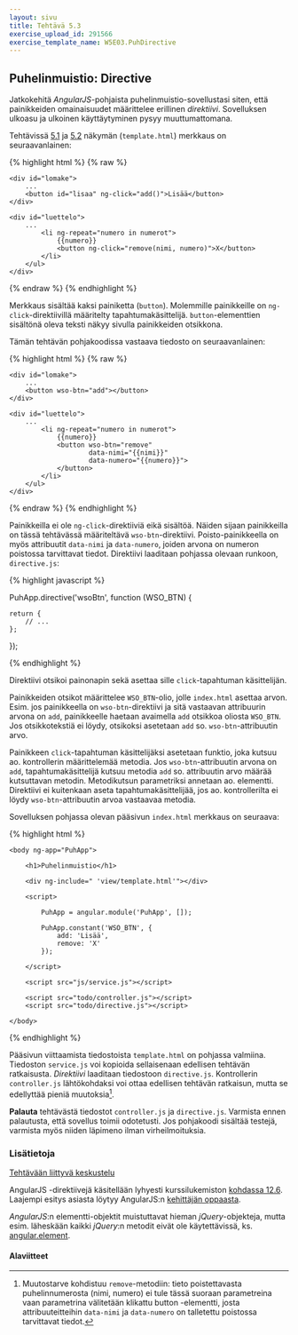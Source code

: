 ```yaml
---
layout: sivu
title: Tehtävä 5.3
exercise_upload_id: 291566
exercise_template_name: W5E03.PuhDirective
---
```


## Puhelinmuistio: Directive 

Jatkokehitä *AngularJS*-pohjaista puhelinmuistio-sovellustasi siten, että painikkeiden omainaisuudet määrittelee erillinen *direktiivi*. Sovelluksen ulkoasu ja ulkoinen käyttäytyminen pysyy muuttumattomana.

Tehtävissä [5.1](../tehtava51) ja [5.2](../tehtava52) näkymän (`template.html`) merkkaus on seuraavanlainen:

{% highlight html %}
{% raw %}

<div ng-controller="PuhController">

    <div id="lomake">
        ...
        <button id="lisaa" ng-click="add()">Lisää</button>
    </div>
    
    <div id="luettelo">                
        ...
            <li ng-repeat="numero in numerot">
                {{numero}}
                <button ng-click="remove(nimi, numero)">X</button>
            </li>
        </ul>                
    </div>

</div>


{% endraw %}
{% endhighlight %}


Merkkaus sisältää kaksi painiketta (`button`). Molemmille painikkeille on `ng-click`-direktiivillä määritelty tapahtumakäsittelijä. `button`-elementtien sisältönä oleva teksti näkyy sivulla painikkeiden otsikkona.

Tämän tehtävän pohjakoodissa vastaava tiedosto on seuraavanlainen:

{% highlight html %}
{% raw %}

  <div ng-controller="PuhController">

    <div id="lomake">
        ...
        <button wso-btn="add"></button>
    </div>

    <div id="luettelo">  
        ...              
            <li ng-repeat="numero in numerot">
                {{numero}}
                <button wso-btn="remove" 
                        data-nimi="{{nimi}}" 
                        data-numero="{{numero}}">                            
                </button>
            </li>
        </ul>
    </div>

  </div>

{% endraw %}
{% endhighlight %}

Painikkeilla ei ole `ng-click`-direktiiviä eikä sisältöä. Näiden sijaan painikkeilla on tässä tehtävässä määriteltävä `wso-btn`-direktiivi. Poisto-painikkeella on myös attribuutit `data-nimi` ja `data-numero`, joiden arvona on numeron poistossa tarvittavat tiedot. Direktiivi laaditaan pohjassa olevaan runkoon, `directive.js`:

{% highlight javascript %}

PuhApp.directive('wsoBtn', function (WSO_BTN) {

    return {        
        // ...                
    };
});

{% endhighlight %}

Direktiivi otsikoi painonapin sekä asettaa sille `click`-tapahtuman käsittelijän. 

Painikkeiden otsikot määrittelee `WSO_BTN`-olio, jolle `index.html` asettaa arvon. Esim. jos painikkeella on `wso-btn`-direktiivi ja sitä vastaavan attribuurin arvona on `add`, painikkeelle haetaan avaimella `add` otsikkoa oliosta `WSO_BTN`. Jos otsikkotekstiä ei löydy, otsikoksi asetetaan `add` so. `wso-btn`-attribuutin arvo.

Painikkeen `click`-tapahtuman käsittelijäksi asetetaan funktio, joka kutsuu ao. kontrollerin määrittelemää metodia. Jos `wso-btn`-attribuutin arvona on `add`, tapahtumakäsittelijä kutsuu metodia `add` so. attribuutin arvo määrää kutsuttavan metodin. Metodikutsun parametriksi annetaan ao. elementti. Direktiivi ei kuitenkaan aseta tapahtumakäsittelijää, jos ao. kontrollerilta ei löydy `wso-btn`-attribuutin arvoa vastaavaa metodia.

Sovelluksen pohjassa olevan pääsivun `index.html` merkkaus on seuraava:

{% highlight html %}

    <body ng-app="PuhApp">

        <h1>Puhelinmuistio</h1>

        <div ng-include=" 'view/template.html'"></div>

        <script>

            PuhApp = angular.module('PuhApp', []);

            PuhApp.constant('WSO_BTN', {
                add: 'Lisää',
                remove: 'X'
            });

        </script>

        <script src="js/service.js"></script>

        <script src="todo/controller.js"></script>
        <script src="todo/directive.js"></script>

    </body>

{% endhighlight %}

Pääsivun viittaamista tiedostoista `template.html` on pohjassa valmiina. Tiedoston `service.js` voi kopioida sellaisenaan edellisen tehtävän ratkaisusta. *Direktiivi* laaditaan tiedostoon `directive.js`. Kontrollerin `controller.js` lähtökohdaksi voi ottaa edellisen tehtävän ratkaisun, mutta se edellyttää pieniä muutoksia[^1].

[^1]: Muutostarve kohdistuu `remove`-metodiin: tieto poistettavasta puhelinnumerosta (nimi, numero) ei tule tässä suoraan parametreina vaan parametrina välitetään klikattu button -elementti, josta attribuuteitteihin `data-nimi` ja `data-numero` on talletettu poistossa tarvittavat tiedot. 


**Palauta** tehtävästä tiedostot `controller.js` ja `directive.js`. Varmista ennen palautusta, että sovellus toimii odotetusti. Jos pohjakoodi sisältää testejä, varmista myös niiden läpimeno ilman virheilmoituksia.


### Lisätietoja

[Tehtävään liittyvä keskustelu](https://moodle2.tut.fi/mod/forum/discuss.php?d=69661)

AngularJS -direktiivejä käsitellään lyhyesti kurssilukemiston [kohdassa 12.6][weso-12.6]. Laajempi esitys asiasta löytyy AngularJS:n [kehittäjän oppaasta][guide].

[weso-12.6]: {{site.baseurl}}/weso/#12.6-Direktiivit
[guide]: https://docs.angularjs.org/guide/directive

*AngularJS*:n elementti-objektit muistuttavat hieman *jQuery*-objekteja, mutta esim. läheskään kaikki *jQuery*:n metodit eivät ole käytettävissä, ks. [angular.element][angular.element]. 

[angular.element]: https://docs.angularjs.org/api/ng/function/angular.element

#### Alaviitteet


